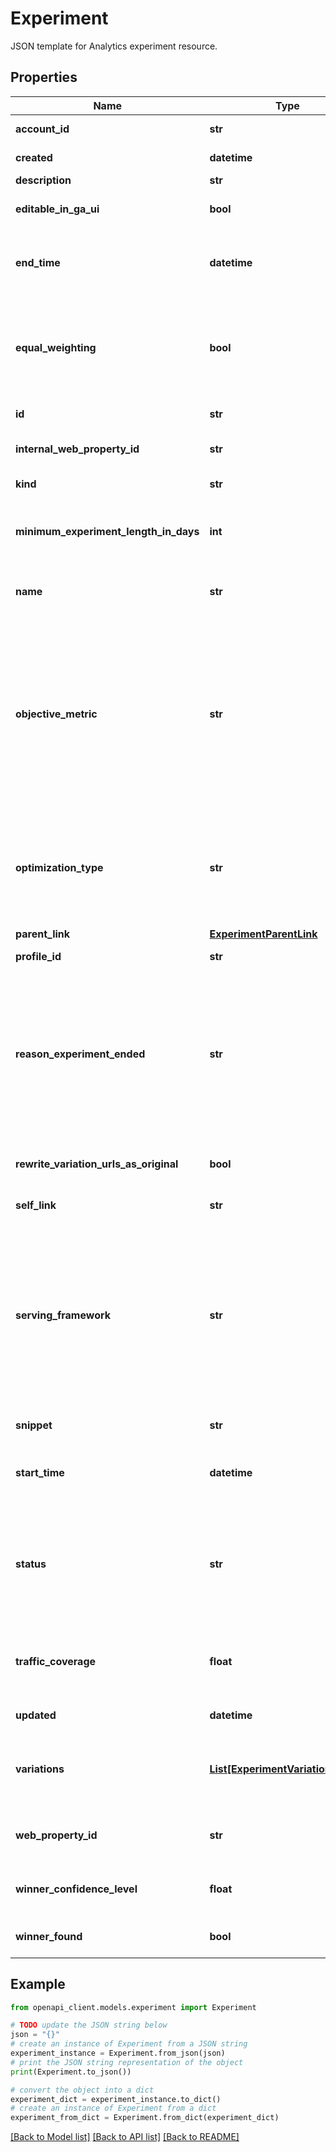 # Experiment

JSON template for Analytics experiment resource.

## Properties

Name | Type | Description | Notes
------------ | ------------- | ------------- | -------------
**account_id** | **str** | Account ID to which this experiment belongs. This field is read-only. | [optional] 
**created** | **datetime** | Time the experiment was created. This field is read-only. | [optional] 
**description** | **str** | Notes about this experiment. | [optional] 
**editable_in_ga_ui** | **bool** | If true, the end user will be able to edit the experiment via the Google Analytics user interface. | [optional] 
**end_time** | **datetime** | The ending time of the experiment (the time the status changed from RUNNING to ENDED). This field is present only if the experiment has ended. This field is read-only. | [optional] 
**equal_weighting** | **bool** | Boolean specifying whether to distribute traffic evenly across all variations. If the value is False, content experiments follows the default behavior of adjusting traffic dynamically based on variation performance. Optional -- defaults to False. This field may not be changed for an experiment whose status is ENDED. | [optional] 
**id** | **str** | Experiment ID. Required for patch and update. Disallowed for create. | [optional] 
**internal_web_property_id** | **str** | Internal ID for the web property to which this experiment belongs. This field is read-only. | [optional] 
**kind** | **str** | Resource type for an Analytics experiment. This field is read-only. | [optional] [default to 'analytics#experiment']
**minimum_experiment_length_in_days** | **int** | An integer number in [3, 90]. Specifies the minimum length of the experiment. Can be changed for a running experiment. This field may not be changed for an experiments whose status is ENDED. | [optional] 
**name** | **str** | Experiment name. This field may not be changed for an experiment whose status is ENDED. This field is required when creating an experiment. | [optional] 
**objective_metric** | **str** | The metric that the experiment is optimizing. Valid values: \&quot;ga:goal(n)Completions\&quot;, \&quot;ga:adsenseAdsClicks\&quot;, \&quot;ga:adsenseAdsViewed\&quot;, \&quot;ga:adsenseRevenue\&quot;, \&quot;ga:bounces\&quot;, \&quot;ga:pageviews\&quot;, \&quot;ga:sessionDuration\&quot;, \&quot;ga:transactions\&quot;, \&quot;ga:transactionRevenue\&quot;. This field is required if status is \&quot;RUNNING\&quot; and servingFramework is one of \&quot;REDIRECT\&quot; or \&quot;API\&quot;. | [optional] 
**optimization_type** | **str** | Whether the objectiveMetric should be minimized or maximized. Possible values: \&quot;MAXIMUM\&quot;, \&quot;MINIMUM\&quot;. Optional--defaults to \&quot;MAXIMUM\&quot;. Cannot be specified without objectiveMetric. Cannot be modified when status is \&quot;RUNNING\&quot; or \&quot;ENDED\&quot;. | [optional] 
**parent_link** | [**ExperimentParentLink**](ExperimentParentLink.md) |  | [optional] 
**profile_id** | **str** | View (Profile) ID to which this experiment belongs. This field is read-only. | [optional] 
**reason_experiment_ended** | **str** | Why the experiment ended. Possible values: \&quot;STOPPED_BY_USER\&quot;, \&quot;WINNER_FOUND\&quot;, \&quot;EXPERIMENT_EXPIRED\&quot;, \&quot;ENDED_WITH_NO_WINNER\&quot;, \&quot;GOAL_OBJECTIVE_CHANGED\&quot;. \&quot;ENDED_WITH_NO_WINNER\&quot; means that the experiment didn&#39;t expire but no winner was projected to be found. If the experiment status is changed via the API to ENDED this field is set to STOPPED_BY_USER. This field is read-only. | [optional] 
**rewrite_variation_urls_as_original** | **bool** | Boolean specifying whether variations URLS are rewritten to match those of the original. This field may not be changed for an experiments whose status is ENDED. | [optional] 
**self_link** | **str** | Link for this experiment. This field is read-only. | [optional] 
**serving_framework** | **str** | The framework used to serve the experiment variations and evaluate the results. One of:   - REDIRECT: Google Analytics redirects traffic to different variation pages, reports the chosen variation and evaluates the results. - API: Google Analytics chooses and reports the variation to serve and evaluates the results; the caller is responsible for serving the selected variation. - EXTERNAL: The variations will be served externally and the chosen variation reported to Google Analytics. The caller is responsible for serving the selected variation and evaluating the results. | [optional] 
**snippet** | **str** | The snippet of code to include on the control page(s). This field is read-only. | [optional] 
**start_time** | **datetime** | The starting time of the experiment (the time the status changed from READY_TO_RUN to RUNNING). This field is present only if the experiment has started. This field is read-only. | [optional] 
**status** | **str** | Experiment status. Possible values: \&quot;DRAFT\&quot;, \&quot;READY_TO_RUN\&quot;, \&quot;RUNNING\&quot;, \&quot;ENDED\&quot;. Experiments can be created in the \&quot;DRAFT\&quot;, \&quot;READY_TO_RUN\&quot; or \&quot;RUNNING\&quot; state. This field is required when creating an experiment. | [optional] 
**traffic_coverage** | **float** | A floating-point number in (0, 1]. Specifies the fraction of the traffic that participates in the experiment. Can be changed for a running experiment. This field may not be changed for an experiments whose status is ENDED. | [optional] 
**updated** | **datetime** | Time the experiment was last modified. This field is read-only. | [optional] 
**variations** | [**List[ExperimentVariationsInner]**](ExperimentVariationsInner.md) | Array of variations. The first variation in the array is the original. The number of variations may not change once an experiment is in the RUNNING state. At least two variations are required before status can be set to RUNNING. | [optional] 
**web_property_id** | **str** | Web property ID to which this experiment belongs. The web property ID is of the form UA-XXXXX-YY. This field is read-only. | [optional] 
**winner_confidence_level** | **float** | A floating-point number in (0, 1). Specifies the necessary confidence level to choose a winner. This field may not be changed for an experiments whose status is ENDED. | [optional] 
**winner_found** | **bool** | Boolean specifying whether a winner has been found for this experiment. This field is read-only. | [optional] 

## Example

```python
from openapi_client.models.experiment import Experiment

# TODO update the JSON string below
json = "{}"
# create an instance of Experiment from a JSON string
experiment_instance = Experiment.from_json(json)
# print the JSON string representation of the object
print(Experiment.to_json())

# convert the object into a dict
experiment_dict = experiment_instance.to_dict()
# create an instance of Experiment from a dict
experiment_from_dict = Experiment.from_dict(experiment_dict)
```
[[Back to Model list]](../README.md#documentation-for-models) [[Back to API list]](../README.md#documentation-for-api-endpoints) [[Back to README]](../README.md)



